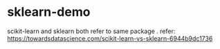 # sklearn-demo
scikit-learn and sklearn
both refer to same package .
refer: https://towardsdatascience.com/scikit-learn-vs-sklearn-6944b9dc1736
